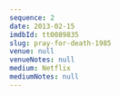 ```yaml
---
sequence: 2
date: 2013-02-15
imdbId: tt0089835
slug: pray-for-death-1985
venue: null
venueNotes: null
medium: Netflix
mediumNotes: null
---
```


